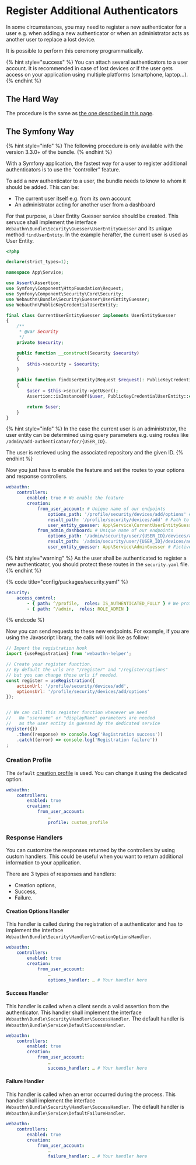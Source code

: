 # Register Additional Authenticators

In some circumstances, you may need to register a new authenticator for a user e.g. when adding a new authenticator or when an administrator acts as another user to replace a lost device.

It is possible to perform this ceremony programmatically.

{% hint style="success" %}
You can attach several authenticators to a user account. It is recommended in case of lost devices or if the user gets access on your application using multiple platforms (smartphone, laptop…).
{% endhint %}

## The Hard Way

The procedure is the same as [the one described in this page](../the-webauthn-server/the-hard-way/authenticator-registration.md).

## The Symfony Way

{% hint style="info" %}
The following procedure is only available with the version 3.3.0+ of the bundle.
{% endhint %}

With a Symfony application, the fastest way for a user to register additional authenticators is to use the “controller” feature.

To add a new authenticator to a user, the bundle needs to know to whom it should be added. This can be:

* The current user itself e.g. from its own account
* An administrator acting for another user from a dashboard

For that purpose, a User Entity Guesser service should be created. This servuce shall implement the interface `Webauthn\Bundle\Security\Guesser\UserEntityGuesser` and its unique method `findUserEntity`. In the example herafter, the current user is used as User Entity.

```php
<?php

declare(strict_types=1);

namespace App\Service;

use Assert\Assertion;
use Symfony\Component\HttpFoundation\Request;
use Symfony\Component\Security\Core\Security;
use Webauthn\Bundle\Security\Guesser\UserEntityGuesser;
use Webauthn\PublicKeyCredentialUserEntity;

final class CurrentUserEntityGuesser implements UserEntityGuesser
{
    /**
     * @var Security
     */
    private $security;

    public function __construct(Security $security)
    {
        $this->security = $security;
    }

    public function findUserEntity(Request $request): PublicKeyCredentialUserEntity
    {
        $user = $this->security->getUser();
        Assertion::isInstanceOf($user, PublicKeyCredentialUserEntity::class, 'Unable to find the user entity');

        return $user;
    }
}
```

{% hint style="info" %}
In the case the current user is an administrator, the user entity can be determined using query parameters e.g. using routes like `/admin/add-authenticator/for/{USER_ID}`.

The user is retrieved using the associated repository and the given ID.
{% endhint %}

Now you just have to enable the feature and set the routes to your options and response controllers.

```yaml
webauthn:
    controllers:
        enabled: true # We enable the feature
        creation:
            from_user_account: # Unique name of our endpoints
                options_path: '/profile/security/devices/add/options' # Path to the creation options controller
                result_path: '/profile/security/devices/add' # Path to the response controller
                user_entity_guesser: App\Service\CurrentUserEntityGuesser # See above
            from_admin_dashboard: # Unique name of our endpoints
                options_path: '/admin/security/user/{USER_ID}/devices/add/options' # Path to the creation options controller
                result_path: '/admin/security/user/{USER_ID}/devices/add' # Path to the response controller
                user_entity_guesser: App\Service\AdminGuesser # Fictive service
```

{% hint style="warning" %}
As the user shall be authenticated to register a new authenticator, you should protect these routes in the `security.yaml` file.
{% endhint %}

{% code title="config/packages/security.yaml" %}
```yaml
security:
    access_control:
        - { path: ^/profile,  roles: IS_AUTHENTICATED_FULLY } # We protect all the /profile path
        - { path: ^/admin,  roles: ROLE_ADMIN }
```
{% endcode %}

Now you can send requests to these new endpoints. For example, if you are using the Javascript library, the calls will look like as follow:

```javascript
// Import the registration hook
import {useRegistration} from 'webauthn-helper';

// Create your register function.
// By default the urls are "/register" and "/register/options"
// but you can change those urls if needed.
const register = useRegistration({
    actionUrl: '/profile/security/devices/add',
    optionsUrl: '/profile/security/devices/add/options'
});


// We can call this register function whenever we need
//   No "username" or "displayName" parameters are needed
//   as the user entity is guessed by the dedicated service
register({})
    .then((response) => console.log('Registration success'))
    .catch((error) => console.log('Registration failure'))
;
```

### Creation Profile

The `default` [creation profile](../the-webauthn-server/the-symfony-way/#creation-profiles) is used. You can change it using the dedicated option.

```yaml
webauthn:
    controllers:
        enabled: true
        creation:
            from_user_account:
                …
                profile: custom_profile
```

### Response Handlers

You can customize the responses returned by the controllers by using custom handlers. This could be useful when you want to return additional information to your application.

There are 3 types of responses and handlers:

* Creation options,
* Success,
* Failure.

#### Creation Options Handler

This handler is called during the registration of a authenticator and has to implement the interface `Webauthn\Bundle\Security\Handler\CreationOptionsHandler`.

```yaml
webauthn:
    controllers:
        enabled: true
        creation:
            from_user_account:
                …
                options_handler: … # Your handler here
```

#### Success Handler

This handler is called when a client sends a valid assertion from the authenticator. This handler shall implement the interface `Webauthn\Bundle\Security\Handler\SuccessHandler`. The default handler is `Webauthn\Bundle\Service\DefaultSuccessHandler`.

```yaml
webauthn:
    controllers:
        enabled: true
        creation:
            from_user_account:
                …
                success_handler: … # Your handler here
```

#### Failure Handler

This handler is called when an error occurred during the process. This handler shall implement the interface `Webauthn\Bundle\Security\Handler\SuccessHandler`. The default handler is `Webauthn\Bundle\Service\DefaultFailureHandler`.

```yaml
webauthn:
    controllers:
        enabled: true
        creation:
            from_user_account:
                …
                failure_handler: … # Your handler here
```
